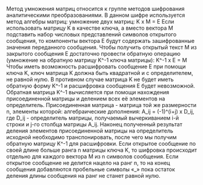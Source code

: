 Метод умножения матриц относится к группе методов шифрования аналитическими преобразованиями. В данном шифре используется метод алгебры матриц: умножение двух матриц: K x M = E
Если использовать матрицу K в качестве ключа, а вместо вектора M подставить набор числовых представлений символов открытого сообщения, то компоненты вектора E будут содержать зашифрованные значения переданного сообщения.
Чтобы получить открытый текст M из закрытого сообщения E достаточно провести обратную операцию (умножение на обратную матрицу K^-1 ключа матрицы): K^-1 x E = M
Чтобы иметь возможность расшифровать сообщение E при помощи ключа K, ключ матрица K должна быть квадратной и с определителем, не равной нулю. В противном случае матрица K не будет иметь обратную форму K^-1 и расшифровка сообщения E будет невозможной.
Обратная матрица K^-1 вычисляется при помощи нахождения присоединенной матрицы и делением всех её элементов на определитель.
Присоединенная матрица - матрица той же размерности n, элементы которой: алгебраические дополнения: A_ij = (-1)^(i+j) x D_ij, где D_ij - определитель матрицы, получаемый вычеркиванием i-й строки и j-го столбца матрицы A_ij.
Наконец полученный результат деления элементов присоединенной матрицы на определитель исходной необходимо транспонировать, после чего мы получим обратную матрицу K^-1 для расшифровки.
Если открытое сообщение по своей длине больше ранга n матрицы ключа K, то шифровка происходит отдельно для каждого вектора M из n символов сообщения.
Если открытое сообщение не делится нацело на ранг n, то на конец сообщения добавляются пробельные символы «_» пока остаток деления длины сообщения на ранг не станет равной нулю.